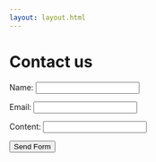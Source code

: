 ```yaml
---
layout: layout.html
---
```

# Contact us

<form action="https://formsubmit.co/hilei0716@gmail.com" method="post">
  <p>
    <label>Name:
      <input type="text" name="name">
    </label>    
  </p>
  <p>
    <label for="email">Email:</label>
    <input type="email" id="email" name="email">    
  </p>
  <p>
    <label for="content">Content:</label>
    <input type="content" id="content" name="content">    
  </p>
  <input type="hidden" name="_next" value="https://sad-mccarthy-a61d59.netlify.app/thanks">
  <input type="submit" value="Send Form">
</form>
